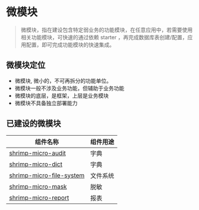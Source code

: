 # 微模块

> 微模块，指在建设包含特定弱业务的功能模块，在任意应用中，若需要使用相关功能模块，可快速的通过依赖 starter ，再完成数据库表创建/配置，应用配置，即可完成功能模块的快速集成。


## 微模块定位

- 微模块, 微小的，不可再拆分的功能单位。
- 微模块一般不涉及业务功能，但辅助于业务功能
- 微模块的底层，是框架，上层是业务模块
- 微模块不具备独立部署能力

## 已建设的微模块

| 组件名称                                  | 组件用途 |
|---------------------------------------|------|
| [shrimp-micro-audit](./audit.md)      | 字典   |
| [shrimp-micro-dict](./dict.md)        | 字典   |
| [shrimp-micro-file-system](./file.md) | 文件系统 |
| [shrimp-micro-mask](./mask.md)        | 脱敏   |
| [shrimp-micro-report](./report.md)    | 报表   |


